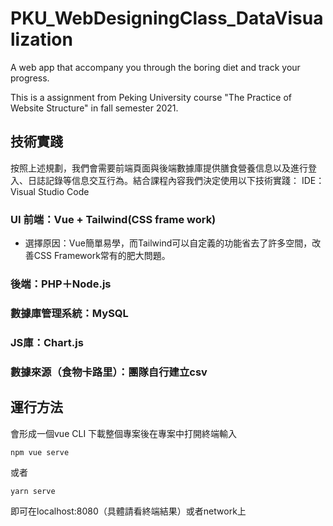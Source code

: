 # PKU_WebDesigningClass_DataVisualization

A web app that accompany you through the boring diet and track your progress.

This is a assignment from Peking University course "The Practice of Website Structure" in fall semester 2021.



## 技術實踐
按照上述規劃，我們會需要前端頁面與後端數據庫提供膳食營養信息以及進行登入、日誌記錄等信息交互行為。結合課程內容我們決定使用以下技術實踐：
IDE：Visual Studio Code
### UI 前端：Vue + Tailwind(CSS frame work)
- 選擇原因：Vue簡單易學，而Tailwind可以自定義的功能省去了許多空間，改善CSS Framework常有的肥大問題。
### 後端：PHP＋Node.js
### 數據庫管理系統：MySQL
### JS庫：Chart.js
### 數據來源（食物卡路里）：團隊自行建立csv

## 運行方法
會形成一個vue CLI
下載整個專案後在專案中打開終端輸入
```
npm vue serve
```
或者
```
yarn serve
```
即可在localhost:8080（具體請看終端結果）或者network上
